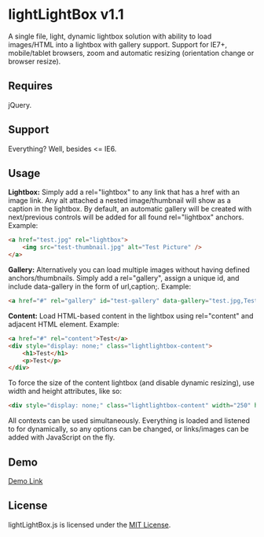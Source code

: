 lightLightBox v1.1
==============

A single file, light, dynamic lightbox solution with ability to load images/HTML into a lightbox with gallery support. Support for IE7+, mobile/tablet browsers, zoom and automatic resizing (orientation change or browser resize).

Requires
--------------

jQuery.

Support
--------------

Everything? Well, besides <= IE6.

Usage
--------------

**Lightbox:** Simply add a rel="lightbox" to any link that has a href with an image link. Any alt attached a nested image/thumbnail will show as a caption in the lightbox. By default, an automatic gallery will be created with next/previous controls will be added for all found rel="lightbox" anchors. Example:
```html
<a href="test.jpg" rel="lightbox">
    <img src="test-thumbnail.jpg" alt="Test Picture" />
</a>
```

**Gallery:** Alternatively you can load multiple images without having defined anchors/thumbnails. Simply add a rel="gallery", assign a unique id, and include data-gallery in the form of url,caption;. Example:
```html
<a href="#" rel="gallery" id="test-gallery" data-gallery="test.jpg,Test Picture;test2.jpg,Test Picture #2">Gallery</a>
```

**Content:** Load HTML-based content in the lightbox using rel="content" and adjacent HTML element. Example:
```html
<a href="#" rel="content">Test</a>
<div style="display: none;" class="lightlightbox-content">
    <h1>Test</h1>
    <p>Test</p>
</div>
```

To force the size of the content lightbox (and disable dynamic resizing), use width and height attributes, like so:
```html
<div style="display: none;" class="lightlightbox-content" width="250" height="250"></div>
```

All contexts can be used simultaneously. Everything is loaded and listened to for dynamically, so any options can be changed, or links/images can be added with JavaScript on the fly.

Demo
--------------

[Demo Link](http://htmlpreview.github.io/?https://github.com/vaughnroyko/lightLightBox/blob/master/demo.html)

License
--------------

lightLightBox.js is licensed under the [MIT License](https://github.com/vaughnroyko/lightLightBox/blob/master/LICENSE).
